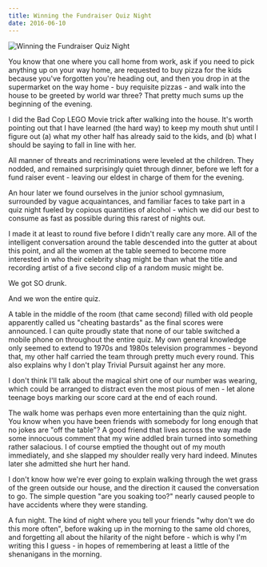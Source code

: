 ```yaml
---
title: Winning the Fundraiser Quiz Night
date: 2016-06-10
---
```


![Winning the Fundraiser Quiz Night](https://source.unsplash.com/qTpc0Vj4YoE/1600x900)

You know that one where you call home from work, ask if you need to pick anything up on your way home, are requested to buy pizza for the kids because you've forgotten you're heading out, and then you drop in at the supermarket on the way home - buy requisite pizzas - and walk into the house to be greeted by world war three? That pretty much sums up the beginning of the evening.

I did the Bad Cop LEGO Movie trick after walking into the house. It's worth pointing out that I have learned (the hard way) to keep my mouth shut until I figure out (a) what my other half has already said to the kids, and (b) what I should be saying to fall in line with her.

All manner of threats and recriminations were leveled at the children. They nodded, and remained surprisingly quiet through dinner, before we left for a fund raiser event - leaving our eldest in charge of them for the evening.

An hour later we found ourselves in the junior school gymnasium, surrounded by vague acquaintances, and familiar faces to take part in a quiz night fueled by copious quantities of alcohol - which we did our best to consume as fast as possible during this rarest of nights out.

I made it at least to round five before I didn't really care any more. All of the intelligent conversation around the table descended into the gutter at about this point, and all the women at the table seemed to become more interested in who their celebrity shag might be than what the title and recording artist of a five second clip of a random music might be.

We got SO drunk.

And we won the entire quiz.

A table in the middle of the room (that came second) filled with old people apparently called us "cheating bastards" as the final scores were announced. I can quite proudly state that none of our table switched a mobile phone on throughout the entire quiz. My own general knowledge only seemed to extend to 1970s and 1980s television programmes - beyond that, my other half carried the team through pretty much every round. This also explains why I don't play Trivial Pursuit against her any more.

I don't think I'll talk about the magical shirt one of our number was wearing, which could be arranged to distract even the most pious of men - let alone teenage boys marking our score card at the end of each round.

The walk home was perhaps even more entertaining than the quiz night. You know when you have been friends with somebody for long enough that no jokes are "off the table"? A good friend that lives across the way made some innocuous comment that my wine addled brain turned into something rather salacious. I of course emptied the thought out of my mouth immediately, and she slapped my shoulder really very hard indeed. Minutes later she admitted she hurt her hand.

I don't know how we're ever going to explain walking through the wet grass of the green outside our house, and the direction it caused the conversation to go. The simple question "are you soaking too?" nearly caused people to have accidents where they were standing.

A fun night. The kind of night where you tell your friends "why don't we do this more often", before waking up in the morning to the same old chores, and forgetting all about the hilarity of the night before - which is why I'm writing this I guess - in hopes of remembering at least a little of the shenanigans in the morning.